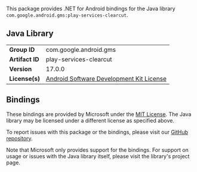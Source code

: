This package provides .NET for Android bindings for the Java library `com.google.android.gms:play-services-clearcut`.

## Java Library

| | |
|-|-|
| **Group ID** | com.google.android.gms |
| **Artifact ID** | play-services-clearcut |
| **Version** | 17.0.0 |
| **License(s)** | [Android Software Development Kit License](https://developer.android.com/studio/terms.html) |

## Bindings

These bindings are provided by Microsoft under the [MIT License](https://opensource.org/licenses/MIT). The Java
library may be licensed under a different license as specified above.

To report issues with this package or the bindings, please visit our [GitHub repository](https://aka.ms/android-libraries).

Note that Microsoft only provides support for the bindings. For support on
usage or issues with the Java library itself, please visit the library's project page.

